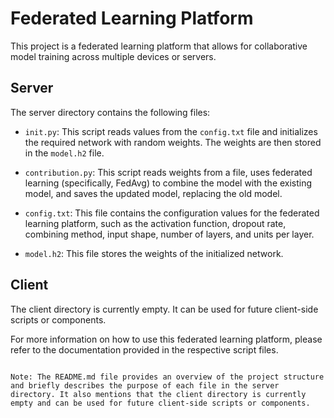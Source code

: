 # Federated Learning Platform

This project is a federated learning platform that allows for collaborative model training across multiple devices or servers.

## Server

The server directory contains the following files:

- `init.py`: This script reads values from the `config.txt` file and initializes the required network with random weights. The weights are then stored in the `model.h2` file.

- `contribution.py`: This script reads weights from a file, uses federated learning (specifically, FedAvg) to combine the model with the existing model, and saves the updated model, replacing the old model.

- `config.txt`: This file contains the configuration values for the federated learning platform, such as the activation function, dropout rate, combining method, input shape, number of layers, and units per layer.

- `model.h2`: This file stores the weights of the initialized network.

## Client

The client directory is currently empty. It can be used for future client-side scripts or components.

For more information on how to use this federated learning platform, please refer to the documentation provided in the respective script files.

```

Note: The README.md file provides an overview of the project structure and briefly describes the purpose of each file in the server directory. It also mentions that the client directory is currently empty and can be used for future client-side scripts or components.